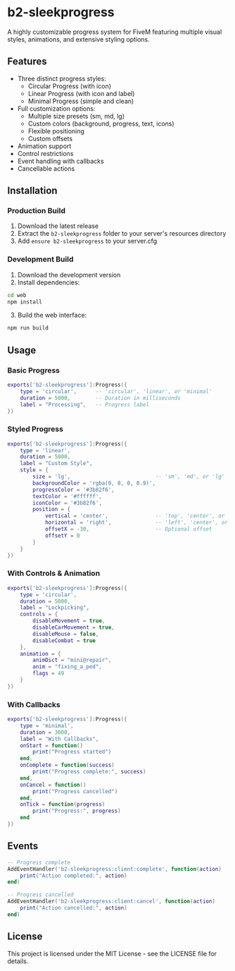 # b2-sleekprogress

A highly customizable progress system for FiveM featuring multiple visual styles, animations, and extensive styling options.

## Features

- Three distinct progress styles:
  - Circular Progress (with icon)
  - Linear Progress (with icon and label)
  - Minimal Progress (simple and clean)
- Full customization options:
  - Multiple size presets (sm, md, lg)
  - Custom colors (background, progress, text, icons)
  - Flexible positioning
  - Custom offsets
- Animation support
- Control restrictions
- Event handling with callbacks
- Cancellable actions

## Installation

### Production Build
1. Download the latest release
2. Extract the `b2-sleekprogress` folder to your server's resources directory
3. Add `ensure b2-sleekprogress` to your server.cfg

### Development Build
1. Download the development version
2. Install dependencies:
```bash
cd web
npm install
```
3. Build the web interface:
```bash
npm run build
```

## Usage

### Basic Progress
```lua
exports['b2-sleekprogress']:Progress({
    type = 'circular',      -- 'circular', 'linear', or 'minimal'
    duration = 5000,        -- Duration in milliseconds
    label = "Processing",   -- Progress label
})
```

### Styled Progress
```lua
exports['b2-sleekprogress']:Progress({
    type = 'linear',
    duration = 5000,
    label = "Custom Style",
    style = {
        size = 'lg',                           -- 'sm', 'md', or 'lg'
        backgroundColor = 'rgba(0, 0, 0, 0.9)',
        progressColor = '#3b82f6',
        textColor = '#ffffff',
        iconColor = '#3b82f6',
        position = {
            vertical = 'center',               -- 'top', 'center', or 'bottom'
            horizontal = 'right',              -- 'left', 'center', or 'right'
            offsetX = -30,                     -- Optional offset
            offsetY = 0
        }
    }
})
```

### With Controls & Animation
```lua
exports['b2-sleekprogress']:Progress({
    type = 'circular',
    duration = 5000,
    label = "Lockpicking",
    controls = {
        disableMovement = true,
        disableCarMovement = true,
        disableMouse = false,
        disableCombat = true
    },
    animation = {
        animDict = "mini@repair",
        anim = "fixing_a_ped",
        flags = 49
    }
})
```

### With Callbacks
```lua
exports['b2-sleekprogress']:Progress({
    type = 'minimal',
    duration = 3000,
    label = "With Callbacks",
    onStart = function()
        print("Progress started")
    end,
    onComplete = function(success)
        print("Progress complete:", success)
    end,
    onCancel = function()
        print("Progress cancelled")
    end,
    onTick = function(progress)
        print("Progress:", progress)
    end
})
```

## Events
```lua
-- Progress complete
AddEventHandler('b2-sleekprogress:client:complete', function(action)
    print("Action completed:", action)
end)

-- Progress cancelled
AddEventHandler('b2-sleekprogress:client:cancel', function(action)
    print("Action cancelled:", action)
end)
```

## License
This project is licensed under the MIT License - see the LICENSE file for details.